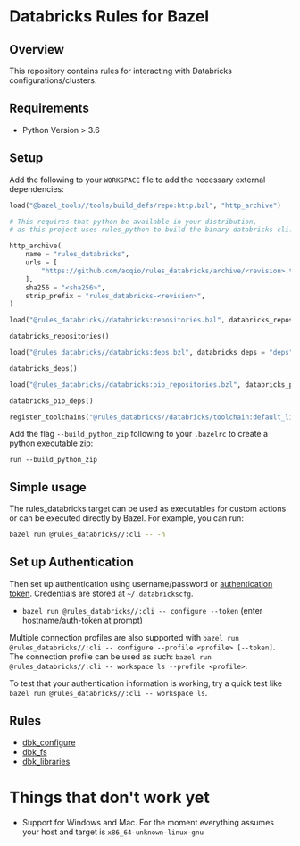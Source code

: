 # Databricks Rules for Bazel

## Overview

This repository contains rules for interacting with Databricks configurations/clusters.

## Requirements

* Python Version > 3.6

## Setup

Add the following to your `WORKSPACE` file to add the necessary external dependencies:

```python
load("@bazel_tools//tools/build_defs/repo:http.bzl", "http_archive")

# This requires that python be available in your distribution,
# as this project uses rules_python to build the binary databricks cli.

http_archive(
    name = "rules_databricks",
    urls = [
        "https://github.com/acqio/rules_databricks/archive/<revision>.tar.gz"
    ],
    sha256 = "<sha256>",
    strip_prefix = "rules_databricks-<revision>",
)

load("@rules_databricks//databricks:repositories.bzl", databricks_repositories = "repositories")

databricks_repositories()

load("@rules_databricks//databricks:deps.bzl", databricks_deps = "deps")

databricks_deps()

load("@rules_databricks//databricks:pip_repositories.bzl", databricks_pip_deps = "pip_deps")

databricks_pip_deps()

register_toolchains("@rules_databricks//databricks/toolchain:default_linux_toolchain")
```

Add the flag `--build_python_zip` following to your `.bazelrc` to create a python executable zip:

```
run --build_python_zip
```

## Simple usage

The rules_databricks target can be used as executables for custom actions or can be executed directly by Bazel. For example, you can run:

```sh
bazel run @rules_databricks//:cli -- -h
```

## Set up Authentication
<a name="databricks_authentication"></a>

Then set up authentication using username/password or [authentication token](https://docs.databricks.com/api/latest/authentication.html#token-management). Credentials are stored at ``~/.databrickscfg``.

- `bazel run @rules_databricks//:cli -- configure --token` (enter hostname/auth-token at prompt)

Multiple connection profiles are also supported with `bazel run @rules_databricks//:cli -- configure --profile <profile> [--token]`.
The connection profile can be used as such: `bazel run @rules_databricks//:cli -- workspace ls --profile <profile>`.

To test that your authentication information is working, try a quick test like `bazel run @rules_databricks//:cli -- workspace ls`.

## Rules

* [dbk_configure](docs/dbk_configure.md)
* [dbk_fs](docs/dbk_fs.md)
* [dbk_libraries](docs/dbk_libraries.md)

# Things that don't work yet
* Support for Windows and Mac. For the moment everything assumes your host and target is `x86_64-unknown-linux-gnu`
